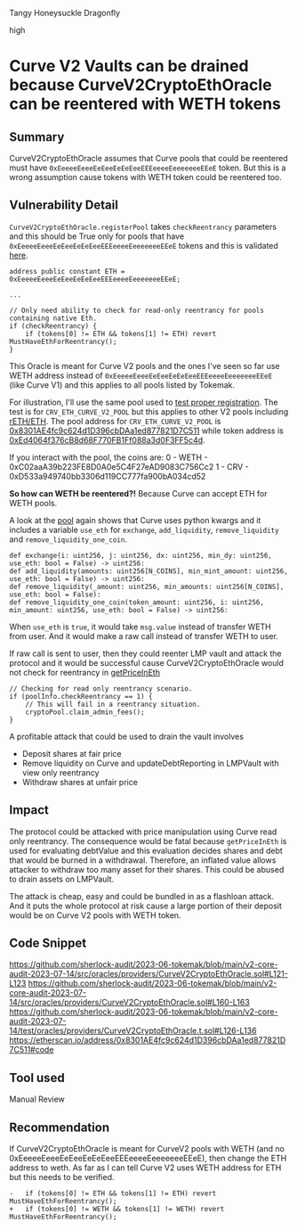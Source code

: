 Tangy Honeysuckle Dragonfly

high

# Curve V2 Vaults can be drained because CurveV2CryptoEthOracle can be reentered with WETH tokens
## Summary
CurveV2CryptoEthOracle assumes that Curve pools that could be reentered must have `0xEeeeeEeeeEeEeeEeEeEeeEEEeeeeEeeeeeeeEEeE` token. But this is a wrong assumption cause tokens with WETH token could be reentered too.

## Vulnerability Detail
`CurveV2CryptoEthOracle.registerPool` takes `checkReentrancy` parameters and this should be True only for pools that have `0xEeeeeEeeeEeEeeEeEeEeeEEEeeeeEeeeeeeeEEeE` tokens and this is validated [here](https://github.com/sherlock-audit/2023-06-tokemak/blob/main/v2-core-audit-2023-07-14/src/oracles/providers/CurveV2CryptoEthOracle.sol#L122).
```solidity
address public constant ETH = 0xEeeeeEeeeEeEeeEeEeEeeEEEeeeeEeeeeeeeEEeE;

...

// Only need ability to check for read-only reentrancy for pools containing native Eth.
if (checkReentrancy) {
    if (tokens[0] != ETH && tokens[1] != ETH) revert MustHaveEthForReentrancy();
}
```

This Oracle is meant for Curve V2 pools and the ones I've seen so far use WETH address instead of `0xEeeeeEeeeEeEeeEeEeEeeEEEeeeeEeeeeeeeEEeE` (like Curve V1) and this applies to all pools listed by Tokemak. 

For illustration, I'll use the same pool used to [test proper registration](https://github.com/sherlock-audit/2023-06-tokemak/blob/main/v2-core-audit-2023-07-14/test/oracles/providers/CurveV2CryptoEthOracle.t.sol#L126-L136). The test is for `CRV_ETH_CURVE_V2_POOL` but this applies to other V2 pools including [rETH/ETH](https://etherscan.io/address/0x0f3159811670c117c372428d4e69ac32325e4d0f). The pool address for `CRV_ETH_CURVE_V2_POOL` is [0x8301AE4fc9c624d1D396cbDAa1ed877821D7C511](https://etherscan.io/address/0x8301AE4fc9c624d1D396cbDAa1ed877821D7C511#code) while token address is [0xEd4064f376cB8d68F770FB1Ff088a3d0F3FF5c4d](https://etherscan.io/address/0xEd4064f376cB8d68F770FB1Ff088a3d0F3FF5c4d).

If you interact with the pool, the coins are:
0 - WETH - 0xC02aaA39b223FE8D0A0e5C4F27eAD9083C756Cc2
1 - CRV - 0xD533a949740bb3306d119CC777fa900bA034cd52

**So how can WETH be reentered?!**
Because Curve can accept ETH for WETH pools.

A look at the [pool](https://etherscan.io/address/0x8301AE4fc9c624d1D396cbDAa1ed877821D7C511#code) again shows that Curve uses python kwargs and it includes a variable `use_eth` for `exchange`, `add_liquidity`, `remove_liquidity` and `remove_liquidity_one_coin`. 

```vyper
def exchange(i: uint256, j: uint256, dx: uint256, min_dy: uint256, use_eth: bool = False) -> uint256:
def add_liquidity(amounts: uint256[N_COINS], min_mint_amount: uint256, use_eth: bool = False) -> uint256:
def remove_liquidity(_amount: uint256, min_amounts: uint256[N_COINS], use_eth: bool = False):
def remove_liquidity_one_coin(token_amount: uint256, i: uint256, min_amount: uint256, use_eth: bool = False) -> uint256:
```

When `use_eth` is `true`, it would take `msg.value` instead of transfer WETH from user. And it would make a raw call instead of transfer WETH to user.

If raw call is sent to user, then they could reenter LMP vault and attack the protocol and it would be successful cause CurveV2CryptoEthOracle would not check for reentrancy in [getPriceInEth](https://github.com/sherlock-audit/2023-06-tokemak/blob/main/v2-core-audit-2023-07-14/src/oracles/providers/CurveV2CryptoEthOracle.sol#L160-L163)

```solidity
// Checking for read only reentrancy scenario.
if (poolInfo.checkReentrancy == 1) {
    // This will fail in a reentrancy situation.
    cryptoPool.claim_admin_fees();
}
```

A profitable attack that could be used to drain the vault involves
* Deposit shares at fair price
* Remove liquidity on Curve and updateDebtReporting in LMPVault with view only reentrancy
* Withdraw shares at unfair price

## Impact
The protocol could be attacked with price manipulation using Curve read only reentrancy. The consequence would be fatal because `getPriceInEth` is used for evaluating debtValue and this evaluation decides shares and debt that would be burned in a withdrawal. Therefore, an inflated value allows attacker to withdraw too many asset for their shares. This could be abused to drain assets on LMPVault.

The attack is cheap, easy and could be bundled in as a flashloan attack. And it puts the whole protocol at risk cause a large portion of their deposit would be on Curve V2 pools with WETH token.

## Code Snippet
https://github.com/sherlock-audit/2023-06-tokemak/blob/main/v2-core-audit-2023-07-14/src/oracles/providers/CurveV2CryptoEthOracle.sol#L121-L123
https://github.com/sherlock-audit/2023-06-tokemak/blob/main/v2-core-audit-2023-07-14/src/oracles/providers/CurveV2CryptoEthOracle.sol#L160-L163
https://github.com/sherlock-audit/2023-06-tokemak/blob/main/v2-core-audit-2023-07-14/test/oracles/providers/CurveV2CryptoEthOracle.t.sol#L126-L136
https://etherscan.io/address/0x8301AE4fc9c624d1D396cbDAa1ed877821D7C511#code

## Tool used

Manual Review

## Recommendation
If CurveV2CryptoEthOracle is meant for CurveV2 pools with WETH (and no 0xEeeeeEeeeEeEeeEeEeEeeEEEeeeeEeeeeeeeEEeE), then change the ETH address to weth. As far as I can tell Curve V2 uses WETH address for ETH but this needs to be verified.

```solidity
-   if (tokens[0] != ETH && tokens[1] != ETH) revert MustHaveEthForReentrancy();
+   if (tokens[0] != WETH && tokens[1] != WETH) revert MustHaveEthForReentrancy();
```

